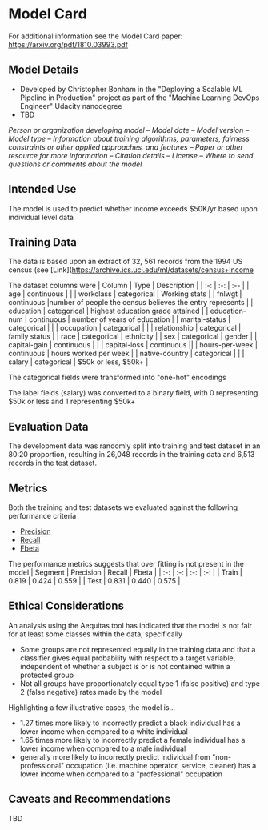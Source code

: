 # Model Card

For additional information see the Model Card paper: https://arxiv.org/pdf/1810.03993.pdf



## Model Details

* Developed by Christopher Bonham in the "Deploying a Scalable ML Pipeline in Production" project as part of the "Machine Learning DevOps Engineer" Udacity nanodegree
* TBD

*Person or organization developing model – Model date – Model version – Model type – Information about training algorithms, parameters, fairness constraints or other applied approaches, and features – Paper or other resource for more information – Citation details – License – Where to send questions or comments about the model*



## Intended Use

The model is used to predict whether income exceeds $50K/yr based upon individual level data



## Training Data
The data is based upon an extract of 32, 561 records from the 1994 US census (see [Link](https://archive.ics.uci.edu/ml/datasets/census+income

The dataset columns were
| Column | Type | Description |
| :-: | :-: | :-- |
| age | continuous | |
| workclass | categorical | Working stats |
| fnlwgt | continuous |number of people the census believes the entry represents |
| education | categorical | highest education grade attained |
| education-num | continuous | number of years of education |
| marital-status | categorical | |
| occupation | categorical | |
| relationship | categorical | family status |
| race | categorical | ethnicity |
| sex | categorical | gender |
| capital-gain | continuous | |
| capital-loss | continuous ||
| hours-per-week | continuous | hours worked per week |
| native-country | categorical | |
| salary | categorical | $50k or less, $50k+ |

The categorical fields were transformed into  "one-hot" encodings  

The label fields (salary) was converted to a binary field, with 0 representing $50k or less and 1 representing  $50k+



## Evaluation Data

The development data was randomly split into training and test dataset in an 80:20 proportion, resulting in 26,048 records in the training data and 6,513 records in the test dataset.

 

## Metrics
Both the training and test datasets we evaluated against the following performance criteria
* [Precision](https://en.wikipedia.org/wiki/Precision_and_recall#Precision)
* [Recall](https://en.wikipedia.org/wiki/Precision_and_recall#Recall)
* [Fbeta](https://en.wikipedia.org/wiki/F-score)

The performance metrics suggests that over fitting is not present in the model
| Segment | Precision | Recall | Fbeta |
| :-: | :-: | :-: | :-: |
| Train | 0.819 | 0.424 | 0.559 |
| Test | 0.831 | 0.440 | 0.575 |



## Ethical Considerations
An analysis using the Aequitas tool has indicated that the model is not fair for at least some classes within the data, specifically
*  Some groups are not represented equally in the training data and that a classifier gives equal probability with respect to a target variable, independent of whether a subject is or is not contained within a protected group
* Not all groups have proportionately equal type 1 (false positive) and type 2 (false negative) rates made by the model

Highlighting a few illustrative cases, the model is...

* 1.27 times more likely to incorrectly predict a black individual has a lower income when compared to a white individual
* 1.65 times more likely to incorrectly predict a female individual has a lower income when compared to a male individual
* generally more likely to incorrectly predict individual from "non-professional" occupation (i.e. machine operator, service, cleaner) has a lower income when compared to a "professional" occupation



## Caveats and Recommendations

TBD
